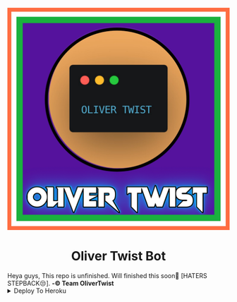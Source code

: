 <p align="center">
  <img src="assets/OliverTwistLoGo.jpg" alt="Oliver Twist Logo">
</p>
<h1 align="center">
  <b>Oliver Twist Bot</b>
</h1>
Heya guys,
  This repo is unfinished. Will finished this soon🤗 [HATERS STEPBACK😒].
        <b> -© Team OliverTwist</b>
<details><summary>Deploy To Heroku</summary>
<p>
<br>
<a href="https://heroku.com/deploy">
  <img src="https://www.herokucdn.com/deploy/button.svg" alt="Deploy">
</a>
</p>
</details>
